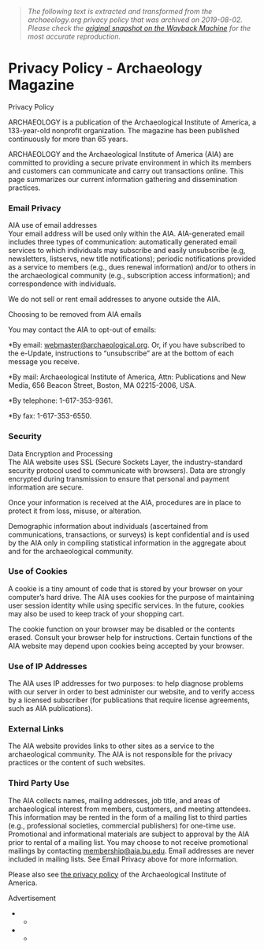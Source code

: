 > *The following text is extracted and transformed from the archaeology.org privacy policy that was archived on 2019-08-02. Please check the [original snapshot on the Wayback Machine](https://web.archive.org/web/20190802083158id_/https%3A//www.archaeology.org/privacy-policy) for the most accurate reproduction.*

# Privacy Policy - Archaeology Magazine

Privacy Policy

  


ARCHAEOLOGY is a publication of the Archaeological Institute of America, a 133-year-old nonprofit organization. The magazine has been published continuously for more than 65 years.

ARCHAEOLOGY and the Archaeological Institute of America (AIA) are committed to providing a secure private environment in which its members and customers can communicate and carry out transactions online. This page summarizes our current information gathering and dissemination practices.

### Email Privacy

AIA use of email addresses  
Your email address will be used only within the AIA. AIA-generated email includes three types of communication: automatically generated email services to which individuals may subscribe and easily unsubscribe (e.g, newsletters, listservs, new title notifications); periodic notifications provided as a service to members (e.g., dues renewal information) and/or to others in the archaeological community (e.g., subscription access information); and correspondence with individuals.

We do not sell or rent email addresses to anyone outside the AIA.

Choosing to be removed from AIA emails

You may contact the AIA to opt-out of emails:

*By email: [webmaster@archaeological.org](mailto:webmaster@archaeological.org). Or, if you have subscribed to the e-Update, instructions to “unsubscribe” are at the bottom of each message you receive.

*By mail: Archaeological Institute of America, Attn: Publications and New Media, 656 Beacon Street, Boston, MA 02215-2006, USA.

*By telephone: 1-617-353-9361.

*By fax: 1-617-353-6550.

### Security

Data Encryption and Processing  
The AIA website uses SSL (Secure Sockets Layer, the industry-standard security protocol used to communicate with browsers). Data are strongly encrypted during transmission to ensure that personal and payment information are secure.

Once your information is received at the AIA, procedures are in place to protect it from loss, misuse, or alteration.

Demographic information about individuals (ascertained from communications, transactions, or surveys) is kept confidential and is used by the AIA only in compiling statistical information in the aggregate about and for the archaeological community.

### Use of Cookies

A cookie is a tiny amount of code that is stored by your browser on your computer’s hard drive. The AIA uses cookies for the purpose of maintaining user session identity while using specific services. In the future, cookies may also be used to keep track of your shopping cart.

The cookie function on your browser may be disabled or the contents erased. Consult your browser help for instructions. Certain functions of the AIA website may depend upon cookies being accepted by your browser.

### Use of IP Addresses

The AIA uses IP addresses for two purposes: to help diagnose problems with our server in order to best administer our website, and to verify access by a licensed subscriber (for publications that require license agreements, such as AIA publications).

### External Links

The AIA website provides links to other sites as a service to the archaeological community. The AIA is not responsible for the privacy practices or the content of such websites.

### Third Party Use

The AIA collects names, mailing addresses, job title, and areas of archaeological interest from members, customers, and meeting attendees. This information may be rented in the form of a mailing list to third parties (e.g., professional societies, commercial publishers) for one-time use. Promotional and informational materials are subject to approval by the AIA prior to rental of a mailing list. You may choose to not receive promotional mailings by contacting [membership@aia.bu.edu](mailto:membership@aia.bu.edu). Email addresses are never included in mailing lists. See Email Privacy above for more information.

Please also see [the privacy policy](http://archaeological.org/about/privacy) of the Archaeological Institute of America.

Advertisement

  *   * 


  *   * 


[](http://www.archaeological.org/)
